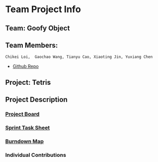 # Team Project Info 
## Team: Goofy Object
## Team Members: 
    Chikei Loi,  Gaochao Wang, Tianyu Cao, Xiaoting Jin, Yuxiang Chen

* [Github Repo](url_to_your_github_repo)

## Project: Tetris

## Project Description

### [Project Board](https://github.com/nguyensjsu/sp19-202-goofy-object/projects/1)

### [Sprint Task Sheet](https://docs.google.com/spreadsheets/d/13YAaGfeRiF0rj4Qpr68T6z8qjsHzUiTO1b6WXLedpbY/edit#gid=0)

### [Burndown Map](url)

### Individual Contributions
